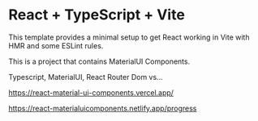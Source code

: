 # React + TypeScript + Vite

This template provides a minimal setup to get React working in Vite with HMR and some ESLint rules.

This is a project that contains MaterialUI Components.

Typescript, MaterialUI, React Router Dom vs...

https://react-material-ui-components.vercel.app/

https://react-materialuicomponents.netlify.app/progress
